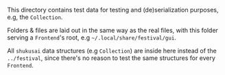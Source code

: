 This directory contains test data for testing and (de)serialization purposes, e.g, the `Collection`.

Folders & files are laid out in the same way as the real files, with this folder serving a `Frontend`'s root, e.g `~/.local/share/festival/gui`.

All `shukusai` data structures (e.g `Collection`) are inside here instead of the `../festival`, since there's no reason to test the same structures for every `Frontend`.
